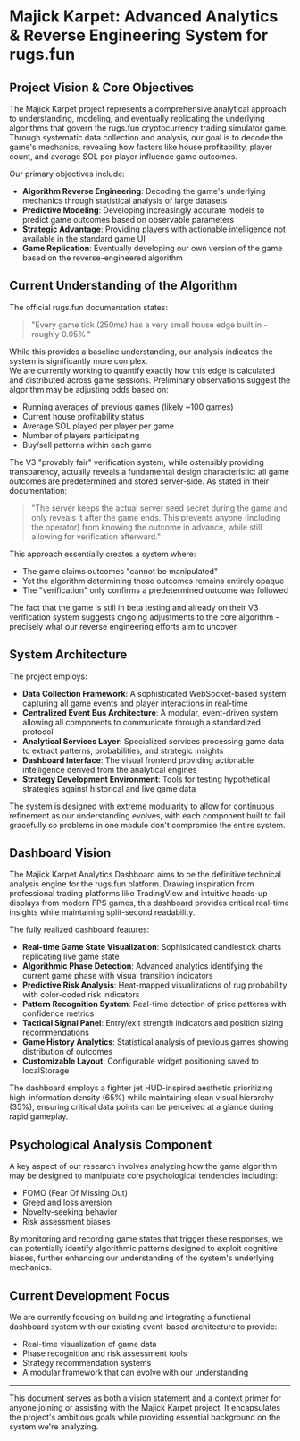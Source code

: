 # Majick Karpet: Advanced Analytics & Reverse Engineering System for rugs.fun

## Project Vision & Core Objectives

The Majick Karpet project represents a comprehensive analytical approach to understanding, modeling, and eventually replicating the underlying algorithms that govern the rugs.fun cryptocurrency trading simulator game. Through systematic data collection and analysis, our goal is to decode the game's mechanics, revealing how factors like house profitability, player count, and average SOL per player influence game outcomes.

Our primary objectives include:

- **Algorithm Reverse Engineering**: Decoding the game's underlying mechanics through statistical analysis of large datasets  
- **Predictive Modeling**: Developing increasingly accurate models to predict game outcomes based on observable parameters  
- **Strategic Advantage**: Providing players with actionable intelligence not available in the standard game UI  
- **Game Replication**: Eventually developing our own version of the game based on the reverse-engineered algorithm  

## Current Understanding of the Algorithm

The official rugs.fun documentation states:  
> "Every game tick (250ms) has a very small house edge built in - roughly 0.05%."  

While this provides a baseline understanding, our analysis indicates the system is significantly more complex.  
We are currently working to quantify exactly how this edge is calculated and distributed across game sessions. Preliminary observations suggest the algorithm may be adjusting odds based on:

- Running averages of previous games (likely ~100 games)  
- Current house profitability status  
- Average SOL played per player per game  
- Number of players participating  
- Buy/sell patterns within each game  

The V3 "provably fair" verification system, while ostensibly providing transparency, actually reveals a fundamental design characteristic: all game outcomes are predetermined and stored server-side. As stated in their documentation:

> "The server keeps the actual server seed secret during the game and only reveals it after the game ends. This prevents anyone (including the operator) from knowing the outcome in advance, while still allowing for verification afterward."  

This approach essentially creates a system where:

- The game claims outcomes "cannot be manipulated"  
- Yet the algorithm determining those outcomes remains entirely opaque  
- The "verification" only confirms a predetermined outcome was followed  

The fact that the game is still in beta testing and already on their V3 verification system suggests ongoing adjustments to the core algorithm - precisely what our reverse engineering efforts aim to uncover.

## System Architecture

The project employs:

- **Data Collection Framework**: A sophisticated WebSocket-based system capturing all game events and player interactions in real-time  
- **Centralized Event Bus Architecture**: A modular, event-driven system allowing all components to communicate through a standardized protocol  
- **Analytical Services Layer**: Specialized services processing game data to extract patterns, probabilities, and strategic insights  
- **Dashboard Interface**: The visual frontend providing actionable intelligence derived from the analytical engines  
- **Strategy Development Environment**: Tools for testing hypothetical strategies against historical and live game data  

The system is designed with extreme modularity to allow for continuous refinement as our understanding evolves, with each component built to fail gracefully so problems in one module don't compromise the entire system.

## Dashboard Vision

The Majick Karpet Analytics Dashboard aims to be the definitive technical analysis engine for the rugs.fun platform. Drawing inspiration from professional trading platforms like TradingView and intuitive heads-up displays from modern FPS games, this dashboard provides critical real-time insights while maintaining split-second readability.

The fully realized dashboard features:

- **Real-time Game State Visualization**: Sophisticated candlestick charts replicating live game state  
- **Algorithmic Phase Detection**: Advanced analytics identifying the current game phase with visual transition indicators  
- **Predictive Risk Analysis**: Heat-mapped visualizations of rug probability with color-coded risk indicators  
- **Pattern Recognition System**: Real-time detection of price patterns with confidence metrics  
- **Tactical Signal Panel**: Entry/exit strength indicators and position sizing recommendations  
- **Game History Analytics**: Statistical analysis of previous games showing distribution of outcomes  
- **Customizable Layout**: Configurable widget positioning saved to localStorage  

The dashboard employs a fighter jet HUD-inspired aesthetic prioritizing high-information density (65%) while maintaining clean visual hierarchy (35%), ensuring critical data points can be perceived at a glance during rapid gameplay.

## Psychological Analysis Component

A key aspect of our research involves analyzing how the game algorithm may be designed to manipulate core psychological tendencies including:

- FOMO (Fear Of Missing Out)  
- Greed and loss aversion  
- Novelty-seeking behavior  
- Risk assessment biases  

By monitoring and recording game states that trigger these responses, we can potentially identify algorithmic patterns designed to exploit cognitive biases, further enhancing our understanding of the system's underlying mechanics.

## Current Development Focus

We are currently focusing on building and integrating a functional dashboard system with our existing event-based architecture to provide:

- Real-time visualization of game data  
- Phase recognition and risk assessment tools  
- Strategy recommendation systems  
- A modular framework that can evolve with our understanding  

---

This document serves as both a vision statement and a context primer for anyone joining or assisting with the Majick Karpet project. It encapsulates the project's ambitious goals while providing essential background on the system we're analyzing.
